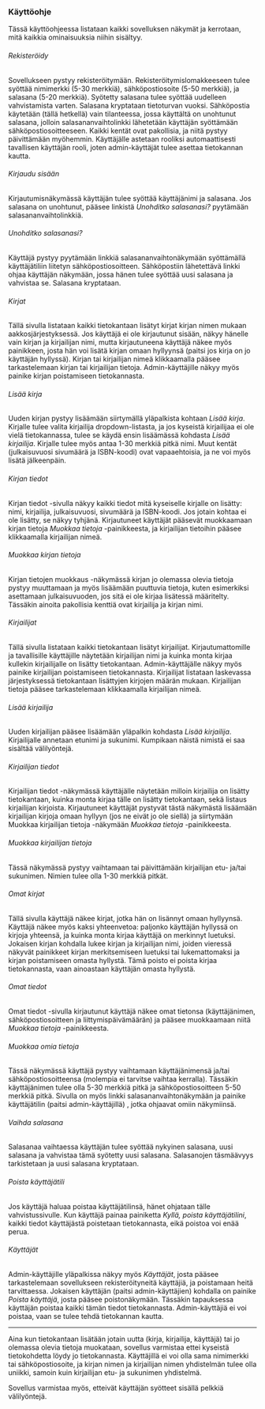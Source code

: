 ### Käyttöohje

Tässä käyttöohjeessa listataan kaikki sovelluksen näkymät ja kerrotaan, mitä kaikkia ominaisuuksia niihin sisältyy. 

###### Rekisteröidy
Sovellukseen pystyy rekisteröitymään. Rekisteröitymislomakkeeseen tulee syöttää nimimerkki (5-30 merkkiä),
 sähköpostiosoite (5-50 merkkiä), ja salasana (5-20 merkkiä). Syötetty salasana tulee syöttää uudelleen vahvistamista
  varten. Salasana kryptataan tietoturvan vuoksi. Sähköpostia käytetään (tällä hetkellä) vain tilanteessa,
   jossa käyttältä on unohtunut salasana, jolloin salasananvaihtolinkki lähetetään käyttäjän syöttämään
    sähköpostiosoitteeseen. Kaikki kentät ovat pakollisia, ja niitä pystyy päivittämään myöhemmin. Käyttäjälle astetaan
     rooliksi automaattisesti tavallisen käyttäjän rooli, joten admin-käyttäjät tulee asettaa tietokannan kautta.

###### Kirjaudu sisään
Kirjautumisnäkymässä käyttäjän tulee syöttää käyttäjänimi ja salasana. Jos salasana on unohtunut, pääsee linkistä
 *Unohditko salasanasi?* pyytämään salasananvaihtolinkkiä.
 
###### Unohditko salasanasi?
Käyttäjä pystyy pyytämään linkkiä salasananvaihtonäkymään syöttämällä käyttäjätiliin liitetyn sähköpostiosoitteen.
 Sähköpostiin lähetettävä linkki ohjaa käyttäjän näkymään, jossa hänen tulee syöttää uusi salasana ja vahvistaa se. 
 Salasana kryptataan.
 
###### Kirjat
Tällä sivulla listataan kaikki tietokantaan lisätyt kirjat kirjan nimen mukaan aakkosjärjestyksessä. 
Jos käyttäjä ei ole kirjautunut sisään, näkyy hänelle vain kirjan ja kirjailijan nimi, mutta kirjautuneena käyttäjä
 näkee myös painikkeen, josta hän voi lisätä kirjan omaan hyllyynsä (paitsi jos kirja on jo käyttäjän hyllyssä).
 Kirjan tai kirjailijan nimeä klikkaamalla pääsee tarkastelemaan kirjan tai kirjailijan tietoja. Admin-käyttäjille
 näkyy myös painike kirjan poistamiseen tietokannasta.
 
###### Lisää kirja
Uuden kirjan pystyy lisäämään siirtymällä yläpalkista kohtaan *Lisää kirja*. Kirjalle tulee valita kirjailija
 dropdown-listasta, ja jos kyseistä kirjailijaa ei ole vielä tietokannassa, tulee se käydä ensin lisäämässä
  kohdasta *Lisää kirjailija*. Kirjalle tulee myös antaa 1-30 merkkiä pitkä nimi. Muut kentät (julkaisuvuosi
  sivumäärä ja ISBN-koodi) ovat vapaaehtoisia, ja ne voi myös lisätä jälkeenpäin.
 
###### Kirjan tiedot
Kirjan tiedot -sivulla näkyy kaikki tiedot mitä kyseiselle kirjalle on lisätty: nimi, kirjailija, julkaisuvuosi, sivumäärä ja ISBN-koodi.
Jos jotain kohtaa ei ole lisätty, se näkyy tyhjänä. Kirjautuneet käyttäjät pääsevät muokkaamaan kirjan tietoja 
*Muokkaa tietoja* -painikkeesta, ja kirjailijan tietoihin pääsee klikkaamalla kirjailijan nimeä.

###### Muokkaa kirjan tietoja
Kirjan tietojen muokkaus -näkymässä kirjan jo olemassa olevia tietoja pystyy muuttamaan ja myös lisäämään puuttuvia
 tietoja, kuten esimerkiksi asettamaan julkaisuvuoden, jos sitä ei ole kirjaa lisätessä määritelty. Tässäkin ainoita
  pakollisia kenttiä ovat kirjailija ja kirjan nimi.
 
###### Kirjailijat
Tällä sivulla listataan kaikki tietokantaan lisätyt kirjailijat. Kirjautumattomille ja tavallisille käyttäjille
näytetään kirjailijan nimi ja kuinka monta kirjaa kullekin kirjailijalle on lisätty tietokantaan. Admin-käyttäjälle näkyy myös
 painike kirjailijan poistamiseen tietokannasta. Kirjailijat listataan laskevassa järjestyksessä tietokantaan
  lisättyjen kirjojen määrän mukaan. Kirjailijan tietoja pääsee tarkastelemaan klikkaamalla kirjailijan nimeä.

###### Lisää kirjailija
Uuden kirjailijan pääsee lisäämään yläpalkin kohdasta *Lisää kirjailija*. Kirjailijalle annetaan etunimi ja
 sukunimi. Kumpikaan näistä nimistä ei saa sisältää välilyöntejä. 
  
###### Kirjailijan tiedot
Kirjailijan tiedot -näkymässä käyttäjälle näytetään milloin kirjailija on lisätty tietokantaan, kuinka monta kirjaa
 tälle on lisätty tietokantaan, sekä listaus kirjailijan kirjoista. Kirjautuneet käyttäjät pystyvät tästä näkymästä 
 lisäämään kirjailijan kirjoja omaan hyllyyn (jos ne eivät jo ole siellä) ja siirtymään Muokkaa kirjailijan tietoja -näkymään 
 *Muokkaa tietoja* -painikkeesta.
 
###### Muokkaa kirjailijan tietoja
Tässä näkymässä pystyy vaihtamaan tai päivittämään kirjailijan etu- ja/tai sukunimen. Nimien tulee olla 1-30
 merkkiä pitkät.

###### Omat kirjat
Tällä sivulla käyttäjä näkee kirjat, jotka hän on lisännyt omaan hyllyynsä. Käyttäjä näkee myös kaksi
 yhteenvetoa: paljonko käyttäjän hyllyssä on kirjoja yhteensä, ja kuinka monta kirjaa käyttäjä on merkinnyt
  luetuksi. Jokaisen kirjan kohdalla lukee kirjan ja kirjailijan nimi, joiden vieressä näkyvät painikkeet
   kirjan merkitsemiseen luetuksi tai lukemattomaksi ja kirjan poistamiseen omasta hyllystä. Tämä poisto ei
    poista kirjaa tietokannasta, vaan ainoastaan käyttäjän omasta hyllystä. 
    
###### Omat tiedot
Omat tiedot -sivulla kirjautunut käyttäjä näkee omat tietonsa (käyttäjänimen, sähköpostiosoitteen ja liittymispäivämäärän) ja 
pääsee muokkaamaan niitä *Muokkaa tietoja* -painikkeesta. 

###### Muokkaa omia tietoja
Tässä näkymässä käyttäjä pystyy vaihtamaan käyttäjänimensä ja/tai sähköpostiosoitteensa (molempia ei tarvitse 
vaihtaa kerralla). Tässäkin käyttäjänimen tulee olla 5-30 merkkiä pitkä ja sähköpostiosoitteen 5-50 merkkiä
 pitkä. Sivulla on myös linkki salasananvaihtonäkymään ja painike käyttäjätilin  (paitsi admin-käyttäjillä)
 , jotka ohjaavat omiin näkymiinsä.
  
###### Vaihda salasana
Salasanaa vaihtaessa käyttäjän tulee syöttää nykyinen salasana, uusi salasana ja vahvistaa tämä syötetty uusi salasana. 
Salasanojen täsmäävyys tarkistetaan ja uusi salasana kryptataan.

###### Poista käyttäjätili
Jos käyttäjä haluaa poistaa käyttäjätilinsä, hänet ohjataan tälle vahvistussivulle. Kun käyttäjä painaa 
painiketta *Kyllä, poista käyttäjätilini*, kaikki tiedot käyttäjästä poistetaan tietokannasta, eikä poistoa voi enää perua.

###### Käyttäjät
Admin-käyttäjille yläpalkissa näkyy myös *Käyttäjät*, josta pääsee tarkastelemaan sovellukseen rekisteröityneitä käyttäjiä,
 ja poistamaan heitä tarvittaessa. Jokaisen käyttäjän (paitsi admin-käyttäjien) kohdalla on painike *Poista käyttäjä*, 
 josta pääsee poistonäkymään. Tässäkin tapauksessa käyttäjän poistaa kaikki tämän tiedot tietokannasta. Admin-käyttäjiä
  ei voi poistaa, vaan se tulee tehdä tietokannan kautta. 
  
---

Aina kun tietokantaan lisätään jotain uutta (kirja, kirjailija, käyttäjä) tai jo olemassa olevia tietoja muokataan,
 sovellus varmistaa ettei kyseistä tietokohdetta löydy jo tietokannasta. Käyttäjillä ei voi olla sama nimimerkki tai 
 sähköpostiosoite, ja kirjan nimen ja kirjailijan nimen yhdistelmän tulee olla uniikki, samoin kuin kirjailijan etu-
  ja sukunimen yhdistelmä.
  
Sovellus varmistaa myös, etteivät käyttäjän syötteet sisällä pelkkiä välilyöntejä. 